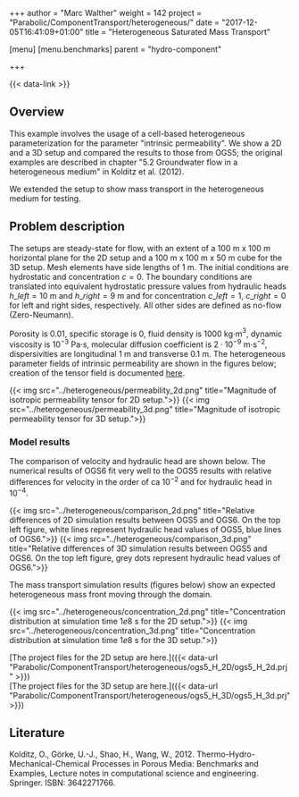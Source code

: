 +++
author = "Marc Walther"
weight = 142
project = "Parabolic/ComponentTransport/heterogeneous/"
date = "2017-12-05T16:41:09+01:00"
title = "Heterogeneous Saturated Mass Transport"

[menu]
  [menu.benchmarks]
    parent = "hydro-component"

+++

{{< data-link >}}


## Overview

This example involves the usage of a cell-based heterogeneous parameterization for the parameter "intrinsic permeability". We show a 2D and a 3D setup and compared the results to those from OGS5; the original examples are described in chapter "5.2 Groundwater flow in a heterogeneous medium" in Kolditz et al. (2012).

We extended the setup to show mass transport in the heterogeneous medium for testing.


## Problem description

The setups are steady-state for flow, with an extent of a $100$ m x $100$ m horizontal plane for the 2D setup and a $100$ m x $100$ m x $50$ m cube for the 3D setup. Mesh elements have side lengths of $1$ m. The initial conditions are hydrostatic and concentration $c=0$. The boundary conditions are translated into equivalent hydrostatic pressure values from hydraulic heads $h\_{left}=10$ m and $h\_{right}=9$ m and for concentration $c\_{left}=1$, $c\_{right}=0$ for left and right sides, respectively. All other sides are defined as no-flow (Zero-Neumann).

Porosity is $0.01$, specific storage is $0$, fluid density is $1000$ kg$\cdot$m$^3$, dynamic viscosity is $10^{-3}$ Pa$\cdot$s, molecular diffusion coefficient is $2\cdot 10^{-9}$ m$\cdot$s$^{-2}$, dispersivities are longitudinal $1$ m and transverse $0.1$ m. The heterogeneous parameter fields of intrinsic permeability are shown in the figures below; creation of the tensor field is documented [here](https://github.com/ufz/ogs-utils/tree/master/post/merge-scalar-data-arrays).

{{< img src="../heterogeneous/permeability_2d.png" title="Magnitude of isotropic permeability tensor for 2D setup.">}}
{{< img src="../heterogeneous/permeability_3d.png" title="Magnitude of isotropic permeability tensor for 3D setup.">}}

### Model results

The comparison of velocity and hydraulic head are shown below. The numerical results of OGS6 fit very well to the OGS5 results with relative differences for velocity in the order of ca $10^{-2}$ and for hydraulic head in $10^{-4}$.

{{< img src="../heterogeneous/comparison_2d.png" title="Relative differences of 2D simulation results between OGS5 and OGS6. On the top left figure, white lines represent hydraulic head values of OGS5, blue lines of OGS6.">}}
{{< img src="../heterogeneous/comparison_3d.png" title="Relative differences of 3D simulation results between OGS5 and OGS6. On the top left figure, grey dots represent hydraulic head values of OGS6.">}}

The mass transport simulation results (figures below) show an expected heterogeneous mass front moving through the domain.

{{< img src="../heterogeneous/concentration_2d.png" title="Concentration distribution at simulation time $1e8$ s for the 2D setup.">}}
{{< img src="../heterogeneous/concentration_3d.png" title="Concentration distribution at simulation time $1e8$ s for the 3D setup.">}}

[The project files for the 2D setup are here.]({{< data-url "Parabolic/ComponentTransport/heterogeneous/ogs5_H_2D/ogs5_H_2d.prj" >}})  
[The project files for the 3D setup are here.]({{< data-url "Parabolic/ComponentTransport/heterogeneous/ogs5_H_3D/ogs5_H_3d.prj" >}})


## Literature

Kolditz, O., Görke, U.-J., Shao, H., Wang, W., 2012. Thermo-Hydro-Mechanical-Chemical Processes in Porous Media: Benchmarks and Examples, Lecture notes in computational science and engineering. Springer. ISBN: 3642271766.

